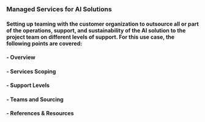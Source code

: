 ### Managed Services for AI Solutions
#### Setting up teaming with the customer organization to outsource all or part of the operations, support, and sustainability of the AI solution to the project team on different levels of support. For this use case, the following points are covered:
#### - Overview
#### - Services Scoping
#### - Support Levels
#### - Teams and Sourcing
#### - References & Resources

